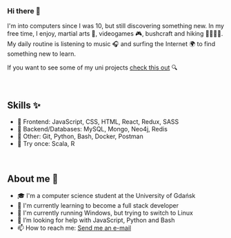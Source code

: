 <h3> Hi there 👋 </h3>

I'm into computers since I was 10, but still discovering something new. In my free time, I enjoy, martial arts 🥋, videogames 🎮, bushcraft and hiking 🌲⛺🔥🌳. My daily routine is listening to music 🎧 and surfing the Internet 🌍 to find something new to learn.

If you want to see some of my uni projects [check this out](https://github.com/Azalurg-Uni-Projects) 🔍

</br>

## Skills ✨

- 📱 Frontend: JavaScript, CSS, HTML, React, Redux, SASS
- 🔌 Backend/Databases: MySQL, Mongo, Neo4j, Redis  
- 🐍 Other: Git, Python, Bash, Docker, Postman
- 🔬 Try once: Scala, R

</br>

## About me 📝

- 🎓 I'm a computer science student at the University of Gdańsk
- 🌱 I'm currently learning to become a full stack developer
- 🔭 I'm currently running Windows, but trying to switch to Linux
- 🤝 I’m looking for help with JavaScript, Python and Bash
- 📫 How to reach me: [Send me an e-mail](mailto:patryk31415@gmail.com)
